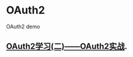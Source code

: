 # OAuth2

OAuth2 demo


## [OAuth2学习(二)——OAuth2实战](https://blog.csdn.net/Anumbrella/article/details/100943635).